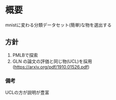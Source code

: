 # 概要
mnistに変わる分類データセット(簡単)な物を選出する

## 方針
1. PMLBで探索
2. GLN の論文の評価と同じ物(UCL)を採用(https://arxiv.org/pdf/1910.01526.pdf)

### 備考
UCLの方が説明が豊富